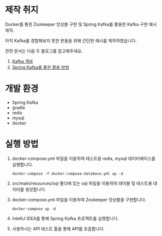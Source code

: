 # 제작 취지
Docker를 통한 Zookeeper 앙상블 구현 및 Spring Kafka를 활용한 Kafka 구현 예시 제작.

아직 Kafka를 경험해보지 못한 분들을 위해 간단한 예시를 제작하였습니다.

관련 문서는 다음 두 블로그를 참고해주세요.

1. [Kafka 개념](https://jd6186.github.io/KafkaBasic/)
2. [Spring Kafka를 통한 활용 방법]()

# 개발 환경
- Spring Kafka
- gradle
- redis
- mysql
- docker

# 실행 방법
1. docker-compose.yml 파일을 이용하여 테스트용 redis, mysql 데이터베이스를 실행합니다.

    ```shell
    docker-compose -f docker-compose-database.yml up -d
    ```

2. src/main/resources/sql 폴더에 있는 sql 파일을 이용하여 테이블 및 테스트용 데이터를 생성합니다.

3. docker-compose.yml 파일을 이용하여 Zookeeper 앙상블을 구현합니다.

    ```shell
    docker-compose up -d
    ```

4. IntelliJ IDEA를 통해 Spring Kafka 프로젝트를 실행합니다.

5. 사용하시는 API 테스트 툴을 통해 API를 호출합니다.